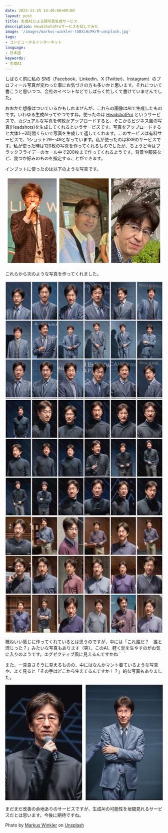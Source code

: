 ```yaml
---
date: 2023-11-25 14:40:00+09:00
layout: post
title: 生成AIによる顔写真生成サービス
description: HeadshotsProサービスを試してみた
image: '/images/markus-winkler-tGBXiHcPKrM-unsplash.jpg'
tags:
- コンピュータ＆インターネット
language:
- 日本語
keywords:
- 生成AI
---
```


しばらく前に私の SNS（Facebook、Linkedin、X (Twitter)、Instagram）のプロフィール写真が変わった事にお気づきの方も多いかと思います。それについて書こうと思いつつ、会社のイベントなどでしばらく忙しくて書けていませんでした。

おおかた想像はついているかもしれませんが、これらの画像はAIで生成したものです。いわゆる生成AIってやつですね。使ったのは [HeadshotPro](https://www.headshotpro.com/) というサービスで、カジュアルな写真を何枚かアップロードすると、そこからビジネス風の写真(Headshots)を生成してくれるというサービスです。写真をアップロードすると大体1〜2時間くらいで写真を生成して返してくれます。このサービスは有料サービスで、1ショット$29〜$49となっています。私が使ったのは$39のサービスです。私が使った時は120枚の写真を作ってくれるものでしたが、ちょうど今はブラックフライデーのセール中で200枚まで作ってくれるようです。背景や服装など、幾つか好みのものを指定することができます。

インプットに使ったのは以下のような写真です。

![入力写真1](/images/HeadshotPro-Inputs.png)

これらから次のような写真を作ってくれました。

![出力写真1](/images/HeadshotPro-1.png)
![出力写真2](/images/HeadshotPro-2.png)
![出力写真3](/images/HeadshotPro-3.png)

概ねいい感じに作ってくれているとは思うのですが、中には「これ誰だ？　誰と混じった？」みたいな写真もあります（笑）。このAI、軽く髭を生やすのがお気に入りのようです。エグゼクティブ風に見えるんですかね＾＾

また、一見良さそうに見えるものの、中にはなんかマント着ているような写真や、よく見ると「その手はどこから生えてるんですか！？」的な写真もありました。

![出力写真4](/images/HeadshotPro-4.png)

まだまだ改善の余地ありのサービスですが、生成AIの可能性を垣間見れるサービスだとは思います。今後に期待ですね。

Photo by <a href="https://unsplash.com/@markuswinkler?utm_content=creditCopyText&utm_medium=referral&utm_source=unsplash">Markus Winkler</a> on <a href="https://unsplash.com/photos/white-and-black-typewriter-with-white-printer-paper-tGBXiHcPKrM?utm_content=creditCopyText&utm_medium=referral&utm_source=unsplash">Unsplash</a>